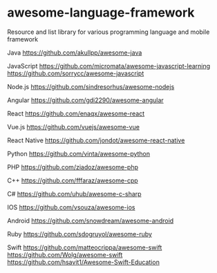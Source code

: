 # awesome-language-framework
Resource and list library for various programming language and mobile framework

Java
https://github.com/akullpp/awesome-java

JavaScript
https://github.com/micromata/awesome-javascript-learning
https://github.com/sorrycc/awesome-javascript

Node.js
https://github.com/sindresorhus/awesome-nodejs

Angular
https://github.com/gdi2290/awesome-angular

React
https://github.com/enaqx/awesome-react

Vue.js
https://github.com/vuejs/awesome-vue

React Native
https://github.com/jondot/awesome-react-native

Python 
https://github.com/vinta/awesome-python

PHP
https://github.com/ziadoz/awesome-php

C++
https://github.com/fffaraz/awesome-cpp

C#
https://github.com/uhub/awesome-c-sharp

IOS
https://github.com/vsouza/awesome-ios

Android 
https://github.com/snowdream/awesome-android

Ruby
https://github.com/sdogruyol/awesome-ruby

Swift 
https://github.com/matteocrippa/awesome-swift
https://github.com/Wolg/awesome-swift
https://github.com/hsavit1/Awesome-Swift-Education
